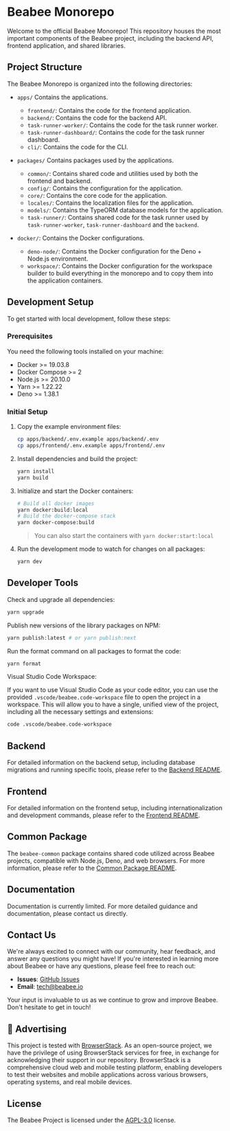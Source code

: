 # Beabee Monorepo

Welcome to the official Beabee Monorepo! This repository houses the most important components of the Beabee project, including the backend API, frontend application, and shared libraries.

## Project Structure

The Beabee Monorepo is organized into the following directories:

- `apps/` Contains the applications.
  - `frontend/`: Contains the code for the frontend application.
  - `backend/`: Contains the code for the backend API.
  - `task-runner-worker/`: Contains the code for the task runner worker.
  - `task-runner-dashboard/`: Contains the code for the task runner dashboard.
  - `cli/`: Contains the code for the CLI.

- `packages/` Contains packages used by the applications.
  - `common/`: Contains shared code and utilities used by both the frontend and backend.
  - `config/`: Contains the configuration for the application.
  - `core/`: Contains the core code for the application.
  - `locales/`: Contains the localization files for the application.
  - `models/`: Contains the TypeORM database models for the application.
  - `task-runner/`: Contains shared code for the task runner used by `task-runner-worker`, `task-runner-dashboard` and the `backend`.

- `docker/`: Contains the Docker configurations.
  - `deno-node/`: Contains the Docker configuration for the Deno + Node.js environment.
  - `workspace/`: Contains the Docker configuration for the workspace builder to build everything in the monorepo and to copy them into the application containers.

## Development Setup

To get started with local development, follow these steps:

### Prerequisites

You need the following tools installed on your machine:

- Docker >= 19.03.8
- Docker Compose >= 2
- Node.js >= 20.10.0
- Yarn >= 1.22.22
- Deno >= 1.38.1

### Initial Setup

1. Copy the example environment files:

   ```bash
   cp apps/backend/.env.example apps/backend/.env
   cp apps/frontend/.env.example apps/frontend/.env
   ```

2. Install dependencies and build the project:

   ```bash
   yarn install
   yarn build
   ```

3. Initialize and start the Docker containers:

   ```bash
   # Build all docker images
   yarn docker:build:local
   # Build the docker-compose stack
   yarn docker-compose:build
   ```

   > You can also start the containers with `yarn docker:start:local`

4. Run the development mode to watch for changes on all packages:

   ```bash
   yarn dev
   ```

## Developer Tools

Check and upgrade all dependencies:

```bash
yarn upgrade
```

Publish new versions of the library packages on NPM:

```bash
yarn publish:latest # or yarn publish:next
```

Run the format command on all packages to format the code:

```bash
yarn format
```

Visual Studio Code Workspace:

If you want to use Visual Studio Code as your code editor, you can use the provided `.vscode/beabee.code-workspace` file to open the project in a workspace. This will allow you to have a single, unified view of the project, including all the necessary settings and extensions:

```bash
code .vscode/beabee.code-workspace
```

## Backend

For detailed information on the backend setup, including database migrations and running specific tools, please refer to the [Backend README](apps/backend/README.md).

## Frontend

For detailed information on the frontend setup, including internationalization and development commands, please refer to the [Frontend README](apps/frontend/README.md).

## Common Package

The `beabee-common` package contains shared code utilized across Beabee projects, compatible with Node.js, Deno, and web browsers.
For more information, please refer to the [Common Package README](packages/common/README.md).

## Documentation

Documentation is currently limited. For more detailed guidance and documentation, please contact us directly.

## Contact Us

We're always excited to connect with our community, hear feedback, and answer any questions you might have! If you're interested in learning more about Beabee or have any questions, please feel free to reach out:

- **Issues**: [GitHub Issues](https://github.com/beabee-communityrm/beabee/issues)
- **Email**: [tech@beabee.io](mailto:tech@beabee.io)

Your input is invaluable to us as we continue to grow and improve Beabee. Don't hesitate to get in touch!

## 🤝 Advertising

This project is tested with [BrowserStack](https://www.browserstack.com). As an open-source project, we have the privilege of using BrowserStack services for free, in exchange for acknowledging their support in our repository. BrowserStack is a comprehensive cloud web and mobile testing platform, enabling developers to test their websites and mobile applications across various browsers, operating systems, and real mobile devices.

## License

The Beabee Project is licensed under the [AGPL-3.0](./LICENSE) license.
